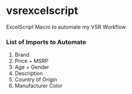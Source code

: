 # vsrexcelscript
 ExcelScript Macro to automate my VSR Workflow

### List of Imports to Automate
1. Brand
2. Price + MSRP
3. Age + Gender
4. Description
5. Country of Origin
6. Manufacturer Color
